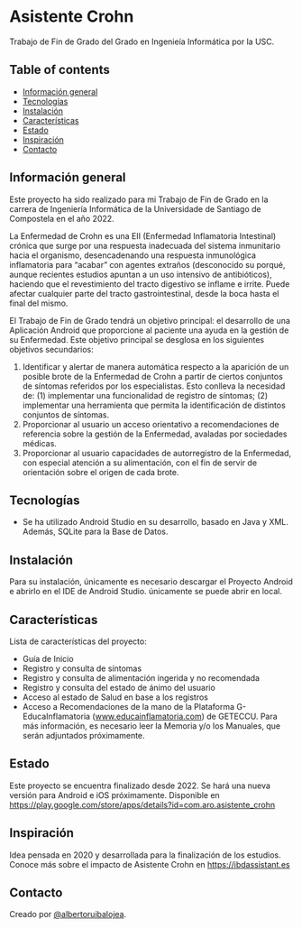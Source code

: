 # Asistente Crohn
Trabajo de Fin de Grado del Grado en Ingenieía Informática por la USC.

## Table of contents
* [Información general](#informacion-general)
* [Tecnologías](#tecnologias)
* [Instalación](#instalacion)
* [Características](#caracteristicas)
* [Estado](#estado)
* [Inspiración](#inspiracion)
* [Contacto](#contacto)

## Información general
Este proyecto ha sido realizado para mi Trabajo de Fin de Grado en la carrera de Ingeniería Informática de la Universidade de Santiago de Compostela en el año 2022.

La Enfermedad de Crohn es una EII (Enfermedad Inflamatoria Intestinal) crónica que surge por una respuesta inadecuada del sistema inmunitario hacia el organismo, desencadenando una respuesta inmunológica inflamatoria para “acabar” con agentes extraños (desconocido su porqué, aunque recientes estudios apuntan a un uso intensivo de antibióticos), haciendo que el revestimiento del tracto digestivo se inflame e irrite. Puede afectar cualquier parte del tracto gastrointestinal, desde la boca hasta el final del mismo.

El Trabajo de Fin de Grado tendrá un objetivo principal: el desarrollo de una Aplicación Android que proporcione al paciente una ayuda en la gestión de su Enfermedad. Este objetivo principal se desglosa en los siguientes objetivos secundarios:
1.	Identificar y alertar de manera automática respecto a la aparición de un posible brote de la Enfermedad de Crohn a partir de ciertos conjuntos de síntomas referidos por los especialistas. Esto conlleva la necesidad de: (1) implementar una funcionalidad de registro de síntomas; (2) implementar una herramienta que permita la identificación de distintos conjuntos de síntomas.
2.	Proporcionar al usuario un acceso orientativo a recomendaciones de referencia sobre la gestión de la Enfermedad, avaladas por sociedades médicas.
3.	Proporcionar al usuario capacidades de autorregistro de la Enfermedad, con especial atención a su alimentación, con el fin de servir de orientación sobre el origen de cada brote.


## Tecnologías
* Se ha utilizado Android Studio en su desarrollo, basado en Java y XML. Además, SQLite para la Base de Datos.

## Instalación
Para su instalación, únicamente es necesario descargar el Proyecto Android e abrirlo en el IDE de Android Studio. únicamente se puede abrir en local.

## Características
Lista de características del proyecto:
* Guía de Inicio
* Registro y consulta de síntomas
* Registro y consulta de alimentación ingerida y no recomendada
* Registro y consulta del estado de ánimo del usuario
* Acceso al estado de Salud en base a los registros
* Acceso a Recomendaciones de la mano de la Plataforma G-EducaInflamatoria (www.educainflamatoria.com) de GETECCU.
Para más información, es necesario leer la Memoria y/o los Manuales, que serán adjuntados próximamente.

## Estado
Este proyecto se encuentra finalizado desde 2022. Se hará una nueva versión para Android e iOS próximamente.
Disponible en https://play.google.com/store/apps/details?id=com.aro.asistente_crohn

## Inspiración
Idea pensada en 2020 y desarrollada para la finalización de los estudios. Conoce más sobre el impacto de Asistente Crohn en https://ibdassistant.es

## Contacto
Creado por [@albertoruibalojea](https://github.com/albertoruibalojea).
